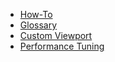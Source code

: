 * [How-To](How-To)
* [Glossary](Glossary)
* [Custom Viewport](Custom-viewport-and-box2dlights)
* [Performance Tuning](Performance-Tuning)